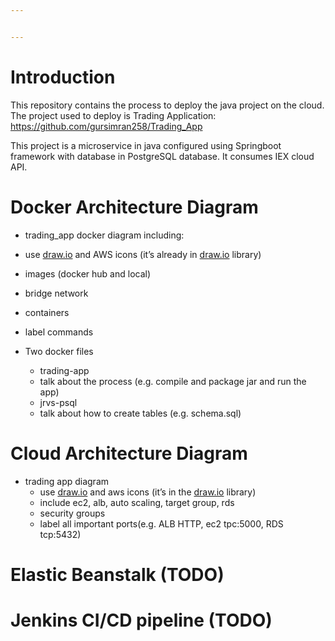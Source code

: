 ```yaml
---


---
```


<h1 id="introduction">Introduction</h1>
<p>This repository contains the process to deploy the java project on the cloud. The project used to deploy is Trading Application:<br>
<a href="https://github.com/gursimran258/Trading_App">https://github.com/gursimran258/Trading_App</a></p>
<p>This project is a microservice in java configured using Springboot framework with database in PostgreSQL database. It consumes IEX cloud API.</p>
<h1 id="docker-architecture-diagram">Docker Architecture Diagram</h1>
<ul>
<li>
<p>trading_app docker diagram including:</p>
</li>
<li>
<p>use <a href="http://draw.io/">draw.io</a> and AWS icons (it’s already in <a href="http://draw.io/">draw.io</a> library)</p>
</li>
<li>
<p>images (docker hub and local)</p>
</li>
<li>
<p>bridge network</p>
</li>
<li>
<p>containers</p>
</li>
<li>
<p>label commands</p>
</li>
<li>
<p>Two docker files</p>
<ul>
<li>trading-app</li>
<li>talk about the process (e.g. compile and package jar and run the app)</li>
<li>jrvs-psql</li>
<li>talk about how to create tables (e.g. schema.sql)</li>
</ul>
</li>
</ul>
<h1 id="cloud-architecture-diagram">Cloud Architecture Diagram</h1>
<ul>
<li>trading app diagram
<ul>
<li>use <a href="http://draw.io/">draw.io</a> and aws icons (it’s in the <a href="http://draw.io/">draw.io</a> library)</li>
<li>include ec2, alb, auto scaling, target group, rds</li>
<li>security groups</li>
<li>label all important ports(e.g. ALB HTTP, ec2 tpc:5000, RDS tcp:5432)</li>
</ul>
</li>
</ul>
<h1 id="elastic-beanstalk-todo">Elastic Beanstalk (TODO)</h1>
<h1 id="jenkins-cicd-pipeline-todo">Jenkins CI/CD pipeline (TODO)</h1>

